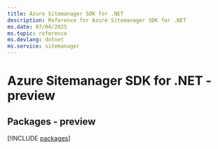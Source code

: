 ```yaml
---
title: Azure Sitemanager SDK for .NET
description: Reference for Azure Sitemanager SDK for .NET
ms.date: 07/04/2025
ms.topic: reference
ms.devlang: dotnet
ms.service: sitemanager
---
```

# Azure Sitemanager SDK for .NET - preview
## Packages - preview
[!INCLUDE [packages](sitemanager-index.md)]